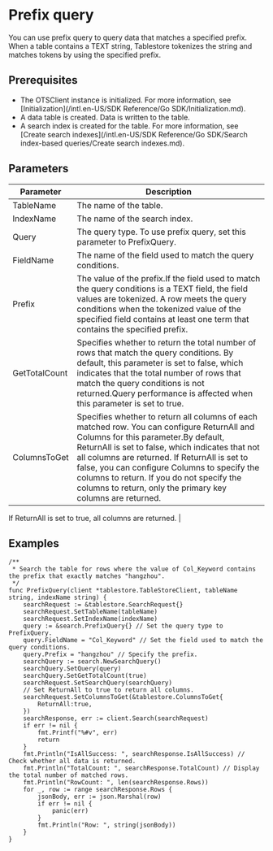 # Prefix query

You can use prefix query to query data that matches a specified prefix. When a table contains a TEXT string, Tablestore tokenizes the string and matches tokens by using the specified prefix.

## Prerequisites

-   The OTSClient instance is initialized. For more information, see [Initialization](/intl.en-US/SDK Reference/Go SDK/Initialization.md).
-   A data table is created. Data is written to the table.
-   A search index is created for the table. For more information, see [Create search indexes](/intl.en-US/SDK Reference/Go SDK/Search index-based queries/Create search indexes.md).

## Parameters

|Parameter|Description|
|---------|-----------|
|TableName|The name of the table.|
|IndexName|The name of the search index.|
|Query|The query type. To use prefix query, set this parameter to PrefixQuery.|
|FieldName|The name of the field used to match the query conditions.|
|Prefix|The value of the prefix.If the field used to match the query conditions is a TEXT field, the field values are tokenized. A row meets the query conditions when the tokenized value of the specified field contains at least one term that contains the specified prefix. |
|GetTotalCount|Specifies whether to return the total number of rows that match the query conditions. By default, this parameter is set to false, which indicates that the total number of rows that match the query conditions is not returned.Query performance is affected when this parameter is set to true. |
|ColumnsToGet|Specifies whether to return all columns of each matched row. You can configure ReturnAll and Columns for this parameter.By default, ReturnAll is set to false, which indicates that not all columns are returned. If ReturnAll is set to false, you can configure Columns to specify the columns to return. If you do not specify the columns to return, only the primary key columns are returned.

If ReturnAll is set to true, all columns are returned. |

## Examples

```
/**
 * Search the table for rows where the value of Col_Keyword contains the prefix that exactly matches "hangzhou".
 */
func PrefixQuery(client *tablestore.TableStoreClient, tableName string, indexName string) {
    searchRequest := &tablestore.SearchRequest{}
    searchRequest.SetTableName(tableName)
    searchRequest.SetIndexName(indexName)
    query := &search.PrefixQuery{} // Set the query type to PrefixQuery.
    query.FieldName = "Col_Keyword" // Set the field used to match the query conditions.
    query.Prefix = "hangzhou" // Specify the prefix.
    searchQuery := search.NewSearchQuery()
    searchQuery.SetQuery(query)
    searchQuery.SetGetTotalCount(true)
    searchRequest.SetSearchQuery(searchQuery)
    // Set ReturnAll to true to return all columns.
    searchRequest.SetColumnsToGet(&tablestore.ColumnsToGet{
        ReturnAll:true,
    })
    searchResponse, err := client.Search(searchRequest)
    if err != nil {
        fmt.Printf("%#v", err)
        return
    }
    fmt.Println("IsAllSuccess: ", searchResponse.IsAllSuccess) // Check whether all data is returned.
    fmt.Println("TotalCount: ", searchResponse.TotalCount) // Display the total number of matched rows.
    fmt.Println("RowCount: ", len(searchResponse.Rows))
    for _, row := range searchResponse.Rows {
        jsonBody, err := json.Marshal(row)
        if err != nil {
            panic(err)
        }
        fmt.Println("Row: ", string(jsonBody))
    }
}
```


